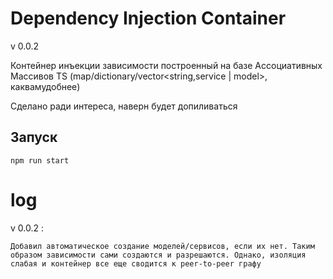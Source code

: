 # Dependency Injection Container

v 0.0.2

Контейнер инъекции зависимости построенный на базе Ассоциативных Массивов TS (map/dictionary/vector<string,service | model>, каквамудобнее)

Сделано ради интереса, наверн будет допиливаться

## Запуск

`npm run start`

# log

v 0.0.2 :

```
Добавил автоматическое создание моделей/сервисов, если их нет. Таким образом зависимости сами создаются и разрешаются. Однако, изоляция слабая и контейнер все еще сводится к peer-to-peer графу
```